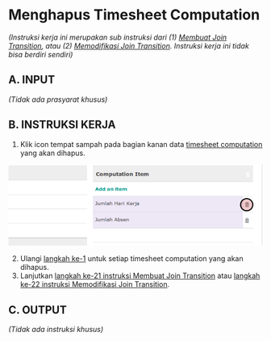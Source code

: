 # Menghapus Timesheet Computation

*(Instruksi kerja ini merupakan sub instruksi dari (1) [Membuat Join Transition](./membuat.md), atau (2) [Memodifikasi Join Transition](./modifikasi.md). Instruksi kerja ini tidak bisa berdiri sendiri)*

## A. INPUT

*(Tidak ada prasyarat khusus)*

## B. INSTRUKSI KERJA

1. <a name="l1">Klik</a> icon tempat sampah pada bagian kanan data [timesheet computation](./penjelasan.md#tabel-timesheet-computation) yang akan dihapus.

![](../../img/join-transition/tombol-hapus-timesheet-computation.png)

2. Ulangi [langkah ke-1](#l1) untuk setiap timesheet computation yang akan dihapus.
3. Lanjutkan [langkah ke-21 instruksi Membuat Join Transition](./membuat.md#l21) atau [langkah ke-22 instruksi Memodifikasi Join Transition](./modifikasi.md#l22).

## C. OUTPUT

*(Tidak ada instruksi khusus)*
